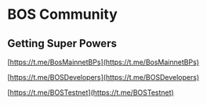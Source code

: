 # BOS Community

## Getting Super Powers



[https://t.me/BosMainnetBPs](https://t.me/BosMainnetBPs)

[https://t.me/BOSDevelopers](https://t.me/BOSDevelopers)

[https://t.me/BOSTestnet](https://t.me/BOSTestnet)

